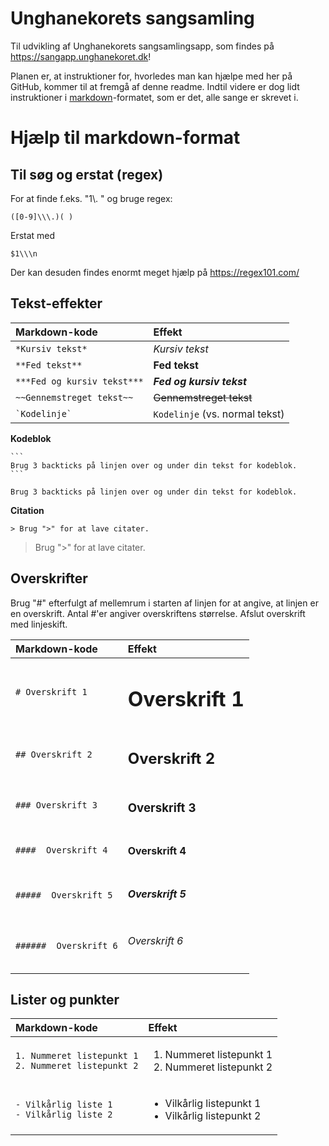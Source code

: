 # Unghanekorets sangsamling
Til udvikling af Unghanekorets sangsamlingsapp, som findes på https://sangapp.unghanekoret.dk!

Planen er, at instruktioner for, hvorledes man kan hjælpe med her på GitHub, kommer til at fremgå af denne readme. Indtil videre er dog lidt instruktioner i [markdown](https://www.markdownguide.org/)-formatet, som er det, alle sange er skrevet i.

# Hjælp til markdown-format

## Til søg og erstat (regex)

For at finde f.eks. "1\\. " og bruge regex:
```
([0-9]\\\.)( )
```
Erstat med
```
$1\\\n
```
Der kan desuden findes enormt meget hjælp på https://regex101.com/


## Tekst-effekter
| Markdown-kode | Effekt |
| :- | :- |
| `*Kursiv tekst*` | *Kursiv tekst* |
| `**Fed tekst**` | **Fed tekst** |
| `***Fed og kursiv tekst***` | ***Fed og kursiv tekst*** |
| `~~Gennemstreget tekst~~` | ~~Gennemstreget tekst~~ |
| `` `Kodelinje` `` | `Kodelinje` (vs. normal tekst) |

**Kodeblok**
````
```
Brug 3 backticks på linjen over og under din tekst for kodeblok.
```
````
```
Brug 3 backticks på linjen over og under din tekst for kodeblok.
```
**Citation**
```
> Brug ">" for at lave citater.
```
> Brug ">" for at lave citater.

## Overskrifter
Brug "#" efterfulgt af mellemrum i starten af linjen for at angive, at linjen er en overskrift. Antal #'er angiver overskriftens størrelse. Afslut overskrift med linjeskift.

| Markdown-kode | Effekt |
| :- | :- |
| `# Overskrift 1`| <h1>Overskrift 1</h1> |
| `## Overskrift 2`| <h2>Overskrift 2</h2>  |
| `### Overskrift 3`| <h3>Overskrift 3</h3>  |
| `####  Overskrift 4`| <h4>Overskrift 4</h4>  |
| `#####  Overskrift 5`| <h5>Overskrift 5</h5>  |
| `######  Overskrift 6`| <h6>Overskrift 6</h6>  |

## Lister og punkter
| Markdown-kode | Effekt |
| :- | :- |
| `1. Nummeret listepunkt 1`<br>`2. Nummeret listepunkt 2`| <ol><li>Nummeret listepunkt 1</li><li>Nummeret listepunkt 2</li></ol> |
| `- Vilkårlig liste 1`<br>`- Vilkårlig liste 2`| <ul><li>Vilkårlig listepunkt 1</li><li>Vilkårlig listepunkt 2</li></ul> |
